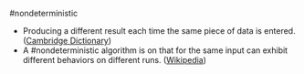 #nondeterministic

- Producing a different result each time the same piece of data is entered. ([Cambridge Dictionary](https://dictionary.cambridge.org/us/dictionary/english/non-deterministic))
- A #nondeterministic algorithm is on that for the same input can exhibit different behaviors on different runs. ([Wikipedia](https://en.wikipedia.org/wiki/Nondeterministic_algorithm))
